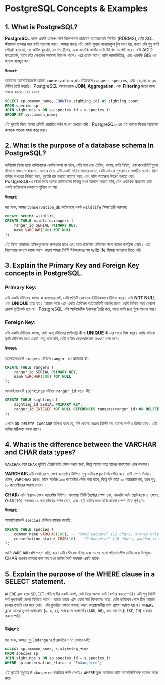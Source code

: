 # PostgreSQL Concepts & Examples

## 1. What is PostgreSQL?

**PostgreSQL** হলো একটি ওপেন-সোর্স রিলেশনাল ডাটাবেস ম্যানেজমেন্ট সিস্টেম (RDBMS), যেটা SQL স্ট্যান্ডার্ড ব্যবহার করে ডাটা ম্যানেজ করে। আমার কাছে এটা একটা সুপার পাওয়ারফুল টুল মনে হয়, কারণ এটা শুধু ডাটা স্টোরই করে না, বরং জটিল কুয়েরি, ফাংশন, ট্রিগার, এবং এমনকি কাস্টম ডাটা টাইপও সাপোর্ট করে। এটা ACID কমপ্লায়েন্ট, মানে ডাটা লেনদেন সবসময় নিরাপদ থাকে। এটা ওয়েব অ্যাপ, ডাটা অ্যানালিটিক্স, এবং এমনকি GIS এর জন্যও ব্যবহৃত হয়।

**উদাহরণ:**

আমাদের অ্যাসাইনমেন্টে আমরা `conservation_db` ডাটাবেসে `rangers`, `species`, এবং `sightings` টেবিল তৈরি করেছি।
PostgreSQL আমাদেরকে **JOIN**, **Aggregation**, এবং **Filtering** মতো কাজ সহজে করতে দেয়। যেমন:
```sql
SELECT sp.common_name, COUNT(s.sighting_id) AS sighting_count
FROM species sp
JOIN sightings s ON sp.species_id = s.species_id
GROUP BY sp.common_name;
```
এই কুয়েরি দিয়ে আমরা প্রতিটি প্রজাতির দর্শন সংখ্যা দেখতে পারি। PostgreSQL-এর এই ধরনের ফিচার আমাদের কাজকে অনেক সহজ করে দেয়।

## 2. What is the purpose of a database schema in PostgreSQL? 

ডাটাবেস স্কিমা হলো ডাটাবেসের একটা নকশা বা গঠন, যেটা বলে দেয় টেবিল, কলাম, ডাটা টাইপ, এবং কনস্ট্রেইন্টগুলো কীভাবে সাজানো থাকবে। আমার মতে, এটা একটা বাড়ির প্ল্যানের মতো, যেটা ডাটাকে সুন্দরভাবে সংগঠিত রাখে। স্কিমা ডাটার অখণ্ডতা নিশ্চিত করে, কুয়েরি রান করতে সাহায্য করে, এবং ডাটা অ্যাক্সেস নিয়ন্ত্রণ করতে দেয়। PostgreSQL-এ স্কিমা দিয়ে আমরা ডাটাবেসের বিভিন্ন অংশ আলাদা করতে পারি, যেন একাধিক প্রজেক্টের ডাটা একই ডাটাবেসে থাকলেও গুলিয়ে না যায়।

**উদাহরণ:**

ধরা যাক, আমরা `conservation_db` ডাটাবেসে একটা `wildlife` স্কিমা তৈরি করলাম:
```sql
CREATE SCHEMA wildlife;
CREATE TABLE wildlife.rangers (
    ranger_id SERIAL PRIMARY KEY,
    name VARCHAR(100) NOT NULL
);
```
এই স্কিমা আমাদের টেবিলগুলোকে গ্রুপ করে রাখে এবং অন্য প্রজেক্টের টেবিলের সাথে নামের কনফ্লিক্ট এড়ায়। এটা নিরাপত্তার জন্যও কাজে লাগে, কারণ আমরা নির্দিষ্ট ইউজারদের শুধু wildlife স্কিমায় অ্যাক্সেস দিতে পারি।

## 3. Explain the Primary Key and Foreign Key concepts in PostgreSQL. 

### Primary Key:
এটা একটা টেবিলের কলাম বা কলামের সেট, যেটা প্রতিটি রেকর্ডকে ইউনিকভাবে চিহ্নিত করে। এটা **NOT NULL** এবং **UNIQUE** হতে হয়। আমার কাছে এটা একটা টেবিলের আইডেন্টিটি কার্ডের মতো, যেটা নিশ্চিত করে কোনো রেকর্ড ডুপ্লিকেট হবে না। PostgreSQL এটা অটোমেটিক ইনডেক্স তৈরি করে, যাতে ডাটা দ্রুত খুঁজে পাওয়া যায়।
### Foreign Key: 
এটা একটা টেবিলের কলাম, যেটা অন্য টেবিলের প্রাইমারি কী বা **UNIQUE** কী-এর সাথে লিঙ্ক করে। আমি এটাকে দুটো টেবিলের মধ্যে একটা সেতু মনে করি, যেটা ডাটার রেফারেন্সিয়াল অখণ্ডতা রক্ষা করে।

**উদাহরণ:**

অ্যাসাইনমেন্টে `rangers` টেবিলে `ranger_id` প্রাইমারি কী:
```sql
CREATE TABLE rangers (
    ranger_id SERIAL PRIMARY KEY,
    name VARCHAR(100) NOT NULL
);
```
অ্যাসাইনমেন্টে `sightings` টেবিলে `ranger_id` ফরেন কী:
```sql
CREATE TABLE sightings (
    sighting_id SERIAL PRIMARY KEY,
    ranger_id INTEGER NOT NULL REFERENCES rangers(ranger_id) ON DELETE CASCADE
);
```
এখানে `ON DELETE CASCADE` নিশ্চিত করে যে, যদি কোনো রেঞ্জার ডিলিট হয়, তাদের দর্শনও ডিলিট হবে। এটা ডাটার সঠিকতা বজায় রাখে।

## 4. What is the difference between the VARCHAR and CHAR data types? 

`VARCHAR` আর `CHAR` দুটোই টেক্সট ডাটা স্টোর করার জন্য, কিন্তু আমার মতে তাদের ব্যবহারের ধরন আলাদা।

**VARCHAR:**
এটা ভেরিয়েবল-লেংথ ক্যারেক্টার টাইপ। শুধু ডাটার প্রকৃত দৈর্ঘ্য স্টোর করে, তাই স্পেস বাঁচায়। যেমন, `VARCHAR(100)` মানে সর্বোচ্চ ১০০ ক্যারেক্টার স্টোর করা যাবে, কিন্তু যদি ডাটা ১০ ক্যারেক্টার হয়, তবে শুধু ১০ ক্যারেক্টারের জায়গা নেবে।

**CHAR:** 
এটা ফিক্সড-লেংথ ক্যারেক্টার টাইপ। সবসময় নির্দিষ্ট দৈর্ঘ্যের স্পেস নেয়, এমনকি ডাটা ছোট হলেও। যেমন, `CHAR(10)` সবসময় ১০ ক্যারেক্টারের স্পেস নেবে, এবং ছোট ডাটার জন্য বাকি জায়গা স্পেস দিয়ে পূর্ণ হবে।

**উদাহরণ:**

অ্যাসাইনমেন্টে `species` টেবিলে ব্যবহার করেছি:
```sql
CREATE TABLE species (
    common_name VARCHAR(100), -- "Snow Leopard" (12 chars, stores only 12)
    conservation_status CHAR(10) -- "Endangered" (10 chars, padded if shorter)
);
```
আমি `VARCHAR` বেশি পছন্দ করি, কারণ এটা স্টোরেজ বাঁচায় এবং নামের মতো পরিবর্তনশীল ডাটার জন্য উপযুক্ত। CHAR তখনই ব্যবহার করা যায় যখন ডাটার দৈর্ঘ্য সবসময় একই থাকে।


## 5. Explain the purpose of the WHERE clause in a SELECT statement.

`WHERE` ক্লজ হলো `SELECT` স্টেটমেন্টের একটা অংশ, যেটা দিয়ে আমরা ডাটা ফিল্টার করতে পারি। এটা শুধু নির্দিষ্ট শর্ত পূরণকারী রেকর্ড ফিরিয়ে আনে। আমার কাছে এটা একটা সার্চ ফিল্টারের মতো, যেটা ডাটাবেস থেকে ঠিক আমার চাওয়া তথ্যটা বের করে দেয়। এটা কুয়েরির দক্ষতা বাড়ায়, কারণ অপ্রয়োজনীয় ডাটা প্রসেস করতে হয় না। `WHERE` ক্লজে আমরা তুলনা অপারেটর (`=`, `>`, `<`), লজিক্যাল অপারেটর (`AND`, `OR`), এবং ফাংশন (`LIKE`, `IN`) ব্যবহার করতে পারি।

### উদাহরণ:
ধরা যাক, আমরা শুধু `Endangered` প্রজাতির দর্শন দেখতে চাই:
```sql
SELECT sp.common_name, s.sighting_time
FROM species sp
JOIN sightings s ON sp.species_id = s.species_id
WHERE sp.conservation_status = 'Endangered';
```
এই কুয়েরি শুধুমাত্র `Endangered` প্রজাতির দর্শন দেখায়। `WHERE` ক্লজ আমাদের ডাটা অ্যানালিসিসকে অনেক সহজ করে।